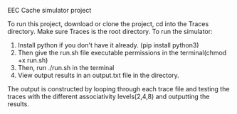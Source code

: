 EEC Cache simulator project

To run this project, download or clone the project, cd into the Traces directory. Make sure Traces is the root directory. To run the simulator:

1. Install python if you don't have it already. (pip install python3)
2. Then give the run.sh file executable permissions in the terminal(chmod +x run.sh)
3. Then, run ./run.sh in the terminal
4. View output results in an output.txt file in the directory. 

The output is constructed by looping through each trace file and testing the traces with the different associativity levels(2,4,8) and outputting the results. 

